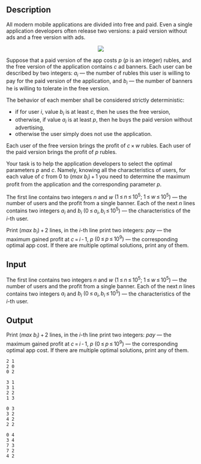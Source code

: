 ## Description

<div><p>All modern mobile applications are divided into free and paid. Even a single application developers often release two versions: a paid version without ads and a free version with ads.</p><center> <img class="tex-graphics" src="file://G1BRCrBJ.png" style="max-width: 100.0%;max-height: 100.0%;"> </center><p>Suppose that a paid version of the app costs <span class="tex-span"><i>p</i></span> (<span class="tex-span"><i>p</i></span> is an integer) rubles, and the free version of the application contains <span class="tex-span"><i>c</i></span> ad banners. Each user can be described by two integers: <span class="tex-span"><i>a</i><sub class="lower-index"><i>i</i></sub></span> — the number of rubles this user is willing to pay for the paid version of the application, and <span class="tex-span"><i>b</i><sub class="lower-index"><i>i</i></sub></span> — the number of banners he is willing to tolerate in the free version.</p><p>The behavior of each member shall be considered strictly deterministic:</p><ul> <li> if for user <span class="tex-span"><i>i</i></span>, value <span class="tex-span"><i>b</i><sub class="lower-index"><i>i</i></sub></span> is at least <span class="tex-span"><i>c</i></span>, then he uses the free version, </li><li> otherwise, if value <span class="tex-span"><i>a</i><sub class="lower-index"><i>i</i></sub></span> is at least <span class="tex-span"><i>p</i></span>, then he buys the paid version without advertising, </li><li> otherwise the user simply does not use the application. </li></ul><p>Each user of the free version brings the profit of <span class="tex-span"><i>c</i> × <i>w</i></span> rubles. Each user of the paid version brings the profit of <span class="tex-span"><i>p</i></span> rubles.</p><p>Your task is to help the application developers to select the optimal parameters <span class="tex-span"><i>p</i></span> and <span class="tex-span"><i>c</i></span>. Namely, knowing all the characteristics of users, for each value of <span class="tex-span"><i>c</i></span> from <span class="tex-span">0</span> to <span class="tex-span">(<i>max</i>&nbsp;<i>b</i><sub class="lower-index"><i>i</i></sub>) + 1</span> you need to determine the maximum profit from the application and the corresponding parameter <span class="tex-span"><i>p</i></span>.</p></div><div class="input-specification"><p>The first line contains two integers <span class="tex-span"><i>n</i></span> and <span class="tex-span"><i>w</i></span> <span class="tex-span">(1 ≤ <i>n</i> ≤ 10<sup class="upper-index">5</sup>;&nbsp;1 ≤ <i>w</i> ≤ 10<sup class="upper-index">5</sup>)</span> — the number of users and the profit from a single banner. Each of the next <span class="tex-span"><i>n</i></span> lines contains two integers <span class="tex-span"><i>a</i><sub class="lower-index"><i>i</i></sub></span> and <span class="tex-span"><i>b</i><sub class="lower-index"><i>i</i></sub></span> <span class="tex-span">(0 ≤ <i>a</i><sub class="lower-index"><i>i</i></sub>, <i>b</i><sub class="lower-index"><i>i</i></sub> ≤ 10<sup class="upper-index">5</sup>)</span> — the characteristics of the <span class="tex-span"><i>i</i></span>-th user.</p></div><div class="output-specification"><p>Print <span class="tex-span">(<i>max</i>&nbsp;<i>b</i><sub class="lower-index"><i>i</i></sub>) + 2</span> lines, in the <span class="tex-span"><i>i</i></span>-th line print two integers: <span class="tex-span"><i>pay</i></span> — the maximum gained profit at <span class="tex-span"><i>c</i> = <i>i</i> - 1</span>, <span class="tex-span"><i>p</i></span> <span class="tex-span">(0 ≤ <i>p</i> ≤ 10<sup class="upper-index">9</sup>)</span> — the corresponding optimal app cost. If there are multiple optimal solutions, print any of them.</p></div>

## Input

<p>The first line contains two integers <span class="tex-span"><i>n</i></span> and <span class="tex-span"><i>w</i></span> <span class="tex-span">(1 ≤ <i>n</i> ≤ 10<sup class="upper-index">5</sup>;&nbsp;1 ≤ <i>w</i> ≤ 10<sup class="upper-index">5</sup>)</span> — the number of users and the profit from a single banner. Each of the next <span class="tex-span"><i>n</i></span> lines contains two integers <span class="tex-span"><i>a</i><sub class="lower-index"><i>i</i></sub></span> and <span class="tex-span"><i>b</i><sub class="lower-index"><i>i</i></sub></span> <span class="tex-span">(0 ≤ <i>a</i><sub class="lower-index"><i>i</i></sub>, <i>b</i><sub class="lower-index"><i>i</i></sub> ≤ 10<sup class="upper-index">5</sup>)</span> — the characteristics of the <span class="tex-span"><i>i</i></span>-th user.</p>

## Output

<p>Print <span class="tex-span">(<i>max</i>&nbsp;<i>b</i><sub class="lower-index"><i>i</i></sub>) + 2</span> lines, in the <span class="tex-span"><i>i</i></span>-th line print two integers: <span class="tex-span"><i>pay</i></span> — the maximum gained profit at <span class="tex-span"><i>c</i> = <i>i</i> - 1</span>, <span class="tex-span"><i>p</i></span> <span class="tex-span">(0 ≤ <i>p</i> ≤ 10<sup class="upper-index">9</sup>)</span> — the corresponding optimal app cost. If there are multiple optimal solutions, print any of them.</p>





```input1
2 1
2 0
0 2

```




```input2
3 1
3 1
2 2
1 3

```




```output1
0 3
3 2
4 2
2 2

```




```output2
0 4
3 4
7 3
7 2
4 2

```


